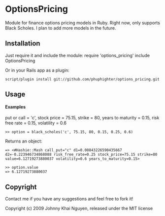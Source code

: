 # OptionsPricing

Module for finance options pricing models in Ruby.  Right now, only supports Black Scholes.  I plan to add more models in the future.

## Installation

Just require it and include the module:
    require 'options_pricing'
    include OptionsPricing

Or in your Rails app as a plugin:

    script/plugin install git://github.com/phuphighter/options_pricing.git
    
## Usage
    
#### Examples

put or call = 'c', stock price = 75.15, strike = 80, years to maturity = 0.15, risk free rate = 0.15, volatility = 0.6

    >> option = black_scholes('c', 75.15, 80, 0.15, 0.25, 0.6)

Returns an object:    

    => <#Hashie::Mash call_put="c" d1=0.00843226590435667 d2=-0.223946734868088 risk_free_rate=0.25 stock_price=75.15 strike=80 value=6.12719273880037 volatility=0.6 years_to_maturity=0.15>

    >> option.value
    => 6.12719273880037
    
## Copyright

Contact me if you have any suggestions and feel free to fork it!

Copyright (c) 2009 Johnny Khai Nguyen, released under the MIT license
